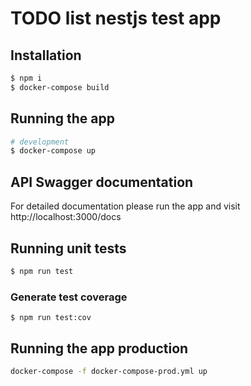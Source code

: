 # TODO list nestjs test app

## Installation

```bash
$ npm i
$ docker-compose build
```

## Running the app

```bash
# development
$ docker-compose up
```

## API Swagger documentation
For detailed documentation please run the app and visit
http://localhost:3000/docs

## Running unit tests
```bash
$ npm run test
```

### Generate test coverage
```
$ npm run test:cov
```

## Running the app production
```bash
docker-compose -f docker-compose-prod.yml up
```
